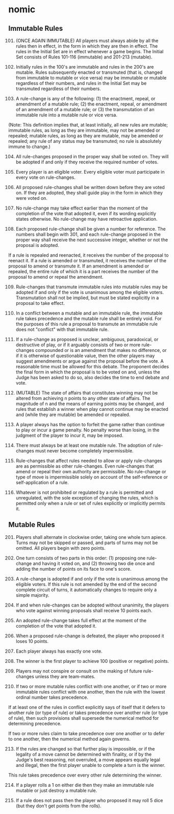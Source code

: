 # nomic

## Immutable Rules

101. (ONCE AGAIN IMMUTABLE) All players must always abide by all the rules then in effect, in the form in which they are then in effect. The rules in the Initial Set are in effect whenever a game begins. The Initial Set consists of Rules 101-116 (immutable) and 201-213 (mutable).

102. Initially rules in the 100's are immutable and rules in the 200's are mutable. Rules subsequently enacted or transmuted (that is, changed from immutable to mutable or vice versa) may be immutable or mutable regardless of their numbers, and rules in the Initial Set may be transmuted regardless of their numbers.

103. A rule-change is any of the following: (1) the enactment, repeal, or amendment of a mutable rule; (2) the enactment, repeal, or amendment of an amendment of a mutable rule; or (3) the transmutation of an immutable rule into a mutable rule or vice versa.

(Note: This definition implies that, at least initially, all new rules are mutable; immutable rules, as long as they are immutable, may not be amended or repealed; mutable rules, as long as they are mutable, may be amended or repealed; any rule of any status may be transmuted; no rule is absolutely immune to change.)

104. All rule-changes proposed in the proper way shall be voted on. They will be adopted if and only if they receive the required number of votes.

105. Every player is an eligible voter. Every eligible voter must participate in every vote on rule-changes.

106. All proposed rule-changes shall be written down before they are voted on. If they are adopted, they shall guide play in the form in which they were voted on.

107. No rule-change may take effect earlier than the moment of the completion of the vote that adopted it, even if its wording explicitly states otherwise. No rule-change may have retroactive application.

108. Each proposed rule-change shall be given a number for reference. The numbers shall begin with 301, and each rule-change proposed in the proper way shall receive the next successive integer, whether or not the proposal is adopted.

If a rule is repealed and reenacted, it receives the number of the proposal to reenact it. If a rule is amended or transmuted, it receives the number of the proposal to amend or transmute it. If an amendment is amended or repealed, the entire rule of which it is a part receives the number of the proposal to amend or repeal the amendment.

109. Rule-changes that transmute immutable rules into mutable rules may be adopted if and only if the vote is unanimous among the eligible voters. Transmutation shall not be implied, but must be stated explicitly in a proposal to take effect.

110. In a conflict between a mutable and an immutable rule, the immutable rule takes precedence and the mutable rule shall be entirely void. For the purposes of this rule a proposal to transmute an immutable rule does not "conflict" with that immutable rule.

111. If a rule-change as proposed is unclear, ambiguous, paradoxical, or destructive of play, or if it arguably consists of two or more rule-changes compounded or is an amendment that makes no difference, or if it is otherwise of questionable value, then the other players may suggest amendments or argue against the proposal before the vote. A reasonable time must be allowed for this debate. The proponent decides the final form in which the proposal is to be voted on and, unless the Judge has been asked to do so, also decides the time to end debate and vote.

112. (MUTABLE) The state of affairs that constitutes winning may not be altered from achieving n points to any other state of affairs. The magnitude of n and the means of earning points may be changed, and rules that establish a winner when play cannot continue may be enacted and (while they are mutable) be amended or repealed.

113. A player always has the option to forfeit the game rather than continue to play or incur a game penalty. No penalty worse than losing, in the judgment of the player to incur it, may be imposed.

114. There must always be at least one mutable rule. The adoption of rule-changes must never become completely impermissible.

115. Rule-changes that affect rules needed to allow or apply rule-changes are as permissible as other rule-changes. Even rule-changes that amend or repeal their own authority are permissible. No rule-change or type of move is impermissible solely on account of the self-reference or self-application of a rule.

116. Whatever is not prohibited or regulated by a rule is permitted and unregulated, with the sole exception of changing the rules, which is permitted only when a rule or set of rules explicitly or implicitly permits it.

## Mutable Rules
201. Players shall alternate in clockwise order, taking one whole turn apiece. Turns may not be skipped or passed, and parts of turns may not be omitted. All players begin with zero points.

202. One turn consists of two parts in this order: (1) proposing one rule-change and having it voted on, and (2) throwing two die once and adding the number of points on its face to one's score.

203. A rule-change is adopted if and only if the vote is unanimous among the eligible voters. If this rule is not amended by the end of the second complete circuit of turns, it automatically changes to require only a simple majority.

204. If and when rule-changes can be adopted without unanimity, the players who vote against winning proposals shall receive 10 points each.

205. An adopted rule-change takes full effect at the moment of the completion of the vote that adopted it.

206. When a proposed rule-change is defeated, the player who proposed it loses 10 points.

207. Each player always has exactly one vote.

208. The winner is the first player to achieve 100 (positive or negative) points.

210. Players may not conspire or consult on the making of future rule-changes unless they are team-mates.

211. If two or more mutable rules conflict with one another, or if two or more immutable rules conflict with one another, then the rule with the lowest ordinal number takes precedence.

If at least one of the rules in conflict explicitly says of itself that it defers to another rule (or type of rule) or takes precedence over another rule (or type of rule), then such provisions shall supersede the numerical method for determining precedence.

If two or more rules claim to take precedence over one another or to defer to one another, then the numerical method again governs.

213. If the rules are changed so that further play is impossible, or if the legality of a move cannot be determined with finality, or if by the Judge's best reasoning, not overruled, a move appears equally legal and illegal, then the first player unable to complete a turn is the winner.

This rule takes precedence over every other rule determining the winner.

214. If a player rolls a 1 on either die then they make an immutable rule mutable or just destroy a mutable rule.

215. If a rule does not pass then the player who proposed it may roll 5 dice (but they don't get points from the rolls).
